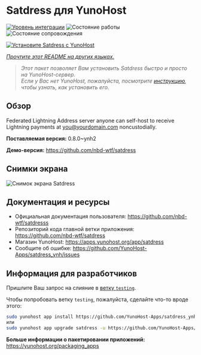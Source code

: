 <!--
Важно: этот README был автоматически сгенерирован <https://github.com/YunoHost/apps/tree/master/tools/readme_generator>
Он НЕ ДОЛЖЕН редактироваться вручную.
-->

# Satdress для YunoHost

[![Уровень интеграции](https://dash.yunohost.org/integration/satdress.svg)](https://ci-apps.yunohost.org/ci/apps/satdress/) ![Состояние работы](https://ci-apps.yunohost.org/ci/badges/satdress.status.svg) ![Состояние сопровождения](https://ci-apps.yunohost.org/ci/badges/satdress.maintain.svg)

[![Установите Satdress с YunoHost](https://install-app.yunohost.org/install-with-yunohost.svg)](https://install-app.yunohost.org/?app=satdress)

*[Прочтите этот README на других языках.](./ALL_README.md)*

> *Этот пакет позволяет Вам установить Satdress быстро и просто на YunoHost-сервер.*  
> *Если у Вас нет YunoHost, пожалуйста, посмотрите [инструкцию](https://yunohost.org/install), чтобы узнать, как установить его.*

## Обзор

Federated Lightning Address server anyone can self-host to receive Lightning payments at you@yourdomain.com noncustodially.


**Поставляемая версия:** 0.8.0~ynh2

**Демо-версия:** <https://github.com/nbd-wtf/satdress>

## Снимки экрана

![Снимок экрана Satdress](./doc/screenshots/example.jpg)

## Документация и ресурсы

- Официальная документация пользователя: <https://github.com/nbd-wtf/satdresss>
- Репозиторий кода главной ветки приложения: <https://github.com/nbd-wtf/satdress>
- Магазин YunoHost: <https://apps.yunohost.org/app/satdress>
- Сообщите об ошибке: <https://github.com/YunoHost-Apps/satdress_ynh/issues>

## Информация для разработчиков

Пришлите Ваш запрос на слияние в [ветку `testing`](https://github.com/YunoHost-Apps/satdress_ynh/tree/testing).

Чтобы попробовать ветку `testing`, пожалуйста, сделайте что-то вроде этого:

```bash
sudo yunohost app install https://github.com/YunoHost-Apps/satdress_ynh/tree/testing --debug
или
sudo yunohost app upgrade satdress -u https://github.com/YunoHost-Apps/satdress_ynh/tree/testing --debug
```

**Больше информации о пакетировании приложений:** <https://yunohost.org/packaging_apps>
